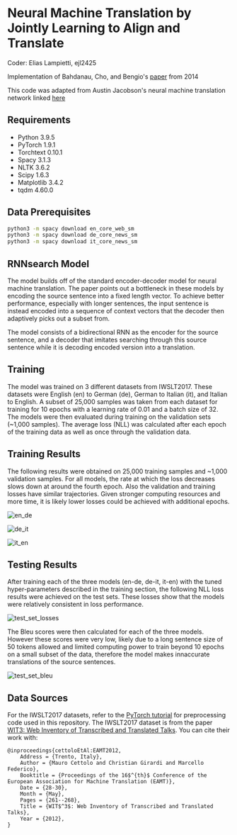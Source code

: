 # Neural Machine Translation by Jointly Learning to Align and Translate

Coder: Elias Lampietti, ejl2425

Implementation of Bahdanau, Cho, and Bengio's [paper](https://arxiv.org/pdf/1409.0473v7.pdf) from 2014

This code was adapted from Austin Jacobson's neural machine translation network linked [here](https://github.com/A-Jacobson/minimal-nmt)

## Requirements
* Python 3.9.5
* PyTorch 1.9.1
* Torchtext 0.10.1
* Spacy 3.1.3
* NLTK 3.6.2
* Scipy 1.6.3
* Matplotlib 3.4.2
* tqdm 4.60.0

## Data Prerequisites
```bash
python3 -m spacy download en_core_web_sm
python3 -m spacy download de_core_news_sm
python3 -m spacy download it_core_news_sm
```

## RNNsearch Model

The model builds off of the standard encoder-decoder model for neural machine translation. The paper points out a bottleneck in these models by encoding the source sentence into a fixed length vector. To achieve better performance, especially with longer sentences, the input sentence is instead encoded into a sequence of context vectors that the decoder then adaptively picks out a subset from. 

The model consists of a bidirectional RNN as the encoder for the source sentence, and a decoder that imitates searching through this source sentence while it is decoding encoded version into a translation.

## Training

The model was trained on 3 different datasets from IWSLT2017. These datasets were English (en) to German (de), German to Italian (it), and Italian to English.
A subset of 25,000 samples was taken from each dataset for training for 10 epochs with a learning rate of 0.01 and a batch size of 32.
The models were then evaluated during training on the validation sets (~1,000 samples).
The average loss (NLL) was calculated after each epoch of the training data as well as once through the validation data.

## Training Results

The following results were obtained on 25,000 training samples and ~1,000 validation samples.
For all models, the rate at which the loss decreases slows down at around the fourth epoch. Also the validation and training losses have similar trajectories.
Given stronger computing resources and more time, it is likely lower losses could be achieved with additional epochs.

![en_de](https://user-images.githubusercontent.com/7085644/135036193-e2af7a2f-3e2e-4d58-bd78-4151a86eeb0b.png)

![de_it](https://user-images.githubusercontent.com/7085644/135036204-6e3f2224-71fb-45d4-8d6a-092d77dd5154.png)

![it_en](https://user-images.githubusercontent.com/7085644/135036218-73b9181e-6155-442b-85d2-85e3edf1ff4d.png)

## Testing Results

After training each of the three models (en-de, de-it, it-en) with the tuned hyper-parameters described in the training section, the following NLL loss results were achieved on the test sets.
These losses show that the models were relatively consistent in loss performance.

![test_set_losses](https://user-images.githubusercontent.com/7085644/135044503-604481e6-0b63-43d0-a1ea-80cb6edc82b4.PNG)

The Bleu scores were then calculated for each of the three models.
However these scores were very low, likely due to a long sentence size of 50 tokens allowed and limited computing power to train beyond 10 epochs on a small subset of the data, therefore the model makes innaccurate translations of the source sentences.

![test_set_bleu](https://user-images.githubusercontent.com/7085644/135053058-c88b747c-227f-4ec5-8709-8bcc6d5de241.PNG)

## Data Sources

For the IWSLT2017 datasets, refer to the [PyTorch tutorial](https://pytorch.org/tutorials/beginner/translation_transformer.html) for preprocessing code used in this repository. The IWSLT2017 dataset is from the paper [WIT3: Web Inventory of Transcribed and Translated Talks](https://aclanthology.org/2012.eamt-1.60.pdf). You can cite their work with:
```
@inproceedings{cettoloEtAl:EAMT2012,
    Address = {Trento, Italy},
    Author = {Mauro Cettolo and Christian Girardi and Marcello Federico},
    Booktitle = {Proceedings of the 16$^{th}$ Conference of the European Association for Machine Translation (EAMT)},
    Date = {28-30},
    Month = {May},
    Pages = {261--268},
    Title = {WIT$^3$: Web Inventory of Transcribed and Translated Talks},
    Year = {2012},
}
```
